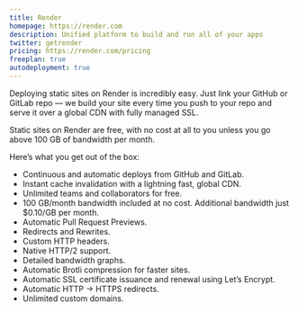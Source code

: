 ```yaml
---
title: Render
homepage: https://render.com
description: Unified platform to build and run all of your apps
twitter: getrender
pricing: https://render.com/pricing
freeplan: true
autodeployment: true
---
```


Deploying static sites on Render is incredibly easy. Just link your GitHub or GitLab repo — we build your site every time you push to your repo and serve it over a global CDN with fully managed SSL.

Static sites on Render are free, with no cost at all to you unless you go above 100 GB of bandwidth per month.

Here’s what you get out of the box:

- Continuous and automatic deploys from GitHub and GitLab.
- Instant cache invalidation with a lightning fast, global CDN.
- Unlimited teams and collaborators for free.
- 100 GB/month bandwidth included at no cost. Additional bandwidth just $0.10/GB per month.
- Automatic Pull Request Previews.
- Redirects and Rewrites.
- Custom HTTP headers.
- Native HTTP/2 support.
- Detailed bandwidth graphs.
- Automatic Brotli compression for faster sites.
- Automatic SSL certificate issuance and renewal using Let’s Encrypt.
- Automatic HTTP → HTTPS redirects.
- Unlimited custom domains.